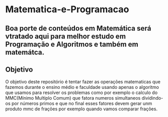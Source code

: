 # Matematica-e-Programacao
Boa porte de conteúdos em Matemática será vtratado aqui para melhor estudo em Programação e Algoritmos e também em matemátca.  
--
## Objetivo
O objetivo deste repositório é tentar fazer as operações matematicas que fazemos durante o ensino médio e faculdade usando apenas o algoritmo
 que usamos para resolver os problemas como por exemplo o calculo do MMC(Mínimo Multiplo Comum) que fatora numeros simultaneos dividindo-os 
 por números primos e que no final esses fatores devem gerar unm produto mmc de frações por exemplo quando vamos comparar frações. 
